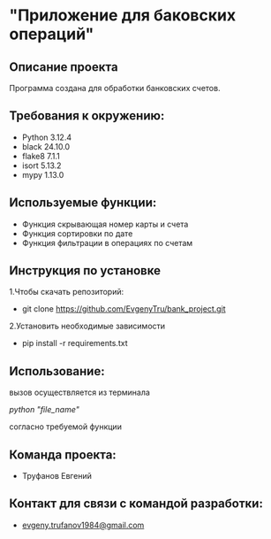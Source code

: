 # "Приложение для баковских операций"
## Описание проекта
Программа создана для обработки банковских счетов.
## Требования к окружению:
* Python 3.12.4
* black 24.10.0
* flake8 7.1.1
* isort 5.13.2
* mypy 1.13.0
## Используемые функции:
* Функция скрывающая номер карты и счета
* Функция сортировки по дате
* Функция фильтрации в операциях по счетам
## Инструкция по установке
1.Чтобы скачать репозиторий:
* git clone https://github.com/EvgenyTru/bank_project.git

2.Установить необходимые зависимости
* pip install -r requirements.txt
## Использование:
вызов осуществляется из терминала

*python "file_name"*

согласно требуемой функции
## Команда проекта:
* Труфанов Евгений 
## Контакт для связи с командой разработки:
* evgeny.trufanov1984@gmail.com
